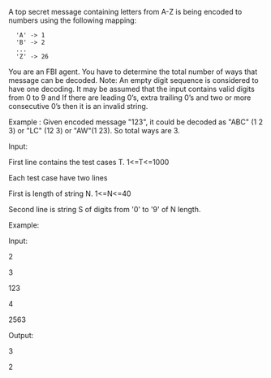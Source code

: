 A top secret message containing letters from A-Z is being encoded to numbers using the following mapping:
```
  'A' -> 1
  'B' -> 2
  ...
  'Z' -> 26
```
You are an FBI agent. You have to determine the total number of ways that message can be decoded.
Note: An empty digit sequence is considered to have one decoding. It may be assumed that the input contains valid digits from 0 to 9 and If there are leading 0’s, extra trailing 0’s and two or more consecutive 0’s then it is an invalid string.

Example :
Given encoded message "123",  it could be decoded as "ABC" (1 2 3) or "LC" (12 3) or "AW"(1 23).
So total ways are 3.

Input:

First line contains the test cases T.  1<=T<=1000

Each test case have two lines

First is length of string N.  1<=N<=40

Second line is string S of digits from '0' to '9' of N length.

Example:

Input:

2

3

123

4

2563

Output:

3

2
